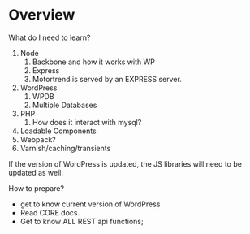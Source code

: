 # Overview

What do I need to learn?

1. Node
   1. Backbone and how it works with WP
   2. Express
   3. Motortrend is served by an EXPRESS server.
2. WordPress
   1. WPDB
   2. Multiple Databases
3. PHP
   1. How does it interact with mysql?
4. Loadable Components
5. Webpack?
6. Varnish/caching/transients


If the version of WordPress is updated, the JS libraries will need to be updated as well.

How to prepare?
- get to know current version of WordPress
- Read CORE docs.
- Get to know ALL REST api functions;